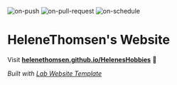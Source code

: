 
  ![on-push](../../actions/workflows/on-push.yaml/badge.svg)
  ![on-pull-request](../../actions/workflows/on-pull-request.yaml/badge.svg)
  ![on-schedule](../../actions/workflows/on-schedule.yaml/badge.svg)

  # HeleneThomsen's Website

  Visit **[helenethomsen.github.io/HelenesHobbies](https://helenethomsen.github.io/HelenesHobbies)** 🚀

  _Built with [Lab Website Template](https://greene-lab.gitbook.io/lab-website-template-docs)_
